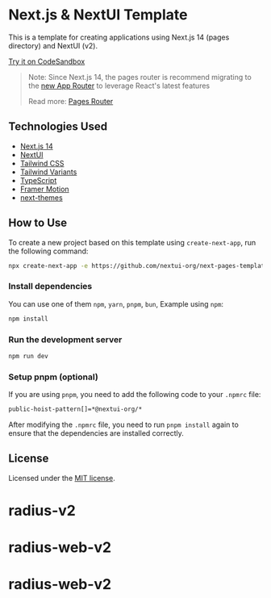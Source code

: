 # Next.js & NextUI Template

This is a template for creating applications using Next.js 14 (pages directory) and NextUI (v2).

[Try it on CodeSandbox](https://githubbox.com/nextui-org/next-pages-template)

>Note: Since Next.js 14, the pages router is recommend migrating to the [new App Router](https://nextjs.org/docs/app) to leverage React's latest features
>
>Read more: [Pages Router](https://nextjs.org/docs/pages)

## Technologies Used

- [Next.js 14](https://nextjs.org/docs/getting-started)
- [NextUI](https://nextui.org)
- [Tailwind CSS](https://tailwindcss.com)
- [Tailwind Variants](https://tailwind-variants.org)
- [TypeScript](https://www.typescriptlang.org)
- [Framer Motion](https://www.framer.com/motion)
- [next-themes](https://github.com/pacocoursey/next-themes)

## How to Use

To create a new project based on this template using `create-next-app`, run the following command:

```bash
npx create-next-app -e https://github.com/nextui-org/next-pages-template
```

### Install dependencies

You can use one of them `npm`, `yarn`, `pnpm`, `bun`, Example using `npm`:

```bash
npm install
```

### Run the development server

```bash
npm run dev
```

### Setup pnpm (optional)

If you are using `pnpm`, you need to add the following code to your `.npmrc` file:

```bash
public-hoist-pattern[]=*@nextui-org/*
```

After modifying the `.npmrc` file, you need to run `pnpm install` again to ensure that the dependencies are installed correctly.

## License

Licensed under the [MIT license](https://github.com/nextui-org/next-pages-template/blob/main/LICENSE).
# radius-v2
# radius-web-v2
# radius-web-v2
